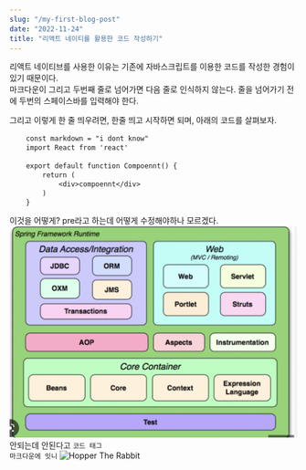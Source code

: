 ```yaml
---
slug: "/my-first-blog-post"
date: "2022-11-24"
title: "리액트 네이티를 활용한 코드 작성하기"
---
```


리액트 네이티브를 사용한 이유는 기존에 자바스크립트를 이용한 코드를 작성한 경험이 있기 때문이다.  
마크다운이 그리고 두번째 줄로 넘어가면 다음 줄로 인식하지 않는다. 줄을 넘어가기 전에 두번의 스페이스바를 입력해야 한다.  

그리고 이렇게 한 줄 띄우려면, 한줄 띄고 시작하면 되며, 아래의 코드를 살펴보자.
```(javascript)
    const markdown = "i dont know"
    import React from 'react'

    export default function Compoennt() {
        return (
            <div>compoennt</div>
        )
    }
```

이것을 어떻게? pre라고 하는데 어떻게 수정해야하나 모르겠다.
![123](./image.png)
안되는데 안된다고
<code>코드 태그 마크다운에 잇니</code>
![Hopper The Rabbit](./rabbit-friend.png)
